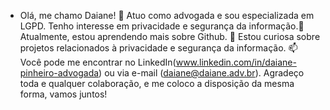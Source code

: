 - Olá, me chamo Daiane!
👀 Atuo como advogada e sou especializada em LGPD.
Tenho interesse em privacidade e segurança da informação.🌱 Atualmente, estou aprendendo mais sobre Github.
💞️ Estou curiosa sobre projetos relacionados à privacidade e segurança da informação.
📫 Você pode me encontrar no LinkedIn(www.linkedin.com/in/daiane-pinheiro-advogada) ou via e-mail (daiane@daiane.adv.br).
Agradeço toda e qualquer colaboração, e me coloco a disposição da mesma forma, vamos juntos!

